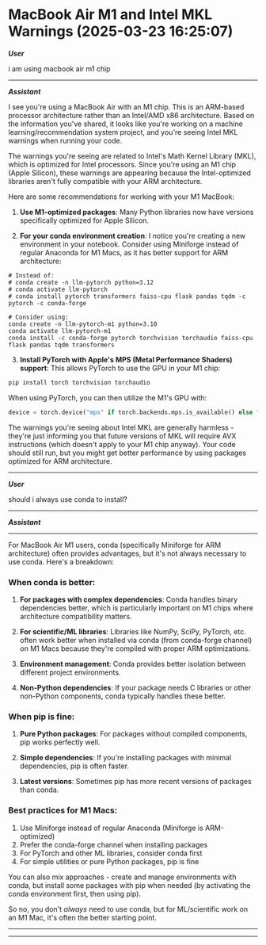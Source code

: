 <!-- Generated by SpecStory -->

# MacBook Air M1 and Intel MKL Warnings (2025-03-23 16:25:07)

_**User**_

i am using macbook air m1 chip

---

_**Assistant**_

I see you're using a MacBook Air with an M1 chip. This is an ARM-based processor architecture rather than an Intel/AMD x86 architecture. Based on the information you've shared, it looks like you're working on a machine learning/recommendation system project, and you're seeing Intel MKL warnings when running your code.

The warnings you're seeing are related to Intel's Math Kernel Library (MKL), which is optimized for Intel processors. Since you're using an M1 chip (Apple Silicon), these warnings are appearing because the Intel-optimized libraries aren't fully compatible with your ARM architecture.

Here are some recommendations for working with your M1 MacBook:

1. **Use M1-optimized packages**: Many Python libraries now have versions specifically optimized for Apple Silicon. 

2. **For your conda environment creation**: I notice you're creating a new environment in your notebook. Consider using Miniforge instead of regular Anaconda for M1 Macs, as it has better support for ARM architecture:

```python:playground/playground.ipynb
# Instead of:
# conda create -n llm-pytorch python=3.12
# conda activate llm-pytorch
# conda install pytorch transformers faiss-cpu flask pandas tqdm -c pytorch -c conda-forge

# Consider using:
conda create -n llm-pytorch-m1 python=3.10
conda activate llm-pytorch-m1
conda install -c conda-forge pytorch torchvision torchaudio faiss-cpu flask pandas tqdm transformers
```

3. **Install PyTorch with Apple's MPS (Metal Performance Shaders) support**: This allows PyTorch to use the GPU in your M1 chip:

```bash
pip install torch torchvision torchaudio
```

When using PyTorch, you can then utilize the M1's GPU with:

```python
device = torch.device("mps" if torch.backends.mps.is_available() else "cpu")
```

The warnings you're seeing about Intel MKL are generally harmless - they're just informing you that future versions of MKL will require AVX instructions (which doesn't apply to your M1 chip anyway). Your code should still run, but you might get better performance by using packages optimized for ARM architecture.

---

_**User**_

should i always use conda to install?

---

_**Assistant**_



---

For MacBook Air M1 users, conda (specifically Miniforge for ARM architecture) often provides advantages, but it's not always necessary to use conda. Here's a breakdown:

### When conda is better:

1. **For packages with complex dependencies**: Conda handles binary dependencies better, which is particularly important on M1 chips where architecture compatibility matters.

2. **For scientific/ML libraries**: Libraries like NumPy, SciPy, PyTorch, etc. often work better when installed via conda (from conda-forge channel) on M1 Macs because they're compiled with proper ARM optimizations.

3. **Environment management**: Conda provides better isolation between different project environments.

4. **Non-Python dependencies**: If your package needs C libraries or other non-Python components, conda typically handles these better.

### When pip is fine:

1. **Pure Python packages**: For packages without compiled components, pip works perfectly well.

2. **Simple dependencies**: If you're installing packages with minimal dependencies, pip is often faster.

3. **Latest versions**: Sometimes pip has more recent versions of packages than conda.

### Best practices for M1 Macs:

1. Use Miniforge instead of regular Anaconda (Miniforge is ARM-optimized)
2. Prefer the conda-forge channel when installing packages
3. For PyTorch and other ML libraries, consider conda first
4. For simple utilities or pure Python packages, pip is fine

You can also mix approaches - create and manage environments with conda, but install some packages with pip when needed (by activating the conda environment first, then using pip).

So no, you don't *always* need to use conda, but for ML/scientific work on an M1 Mac, it's often the better starting point.

---



---


